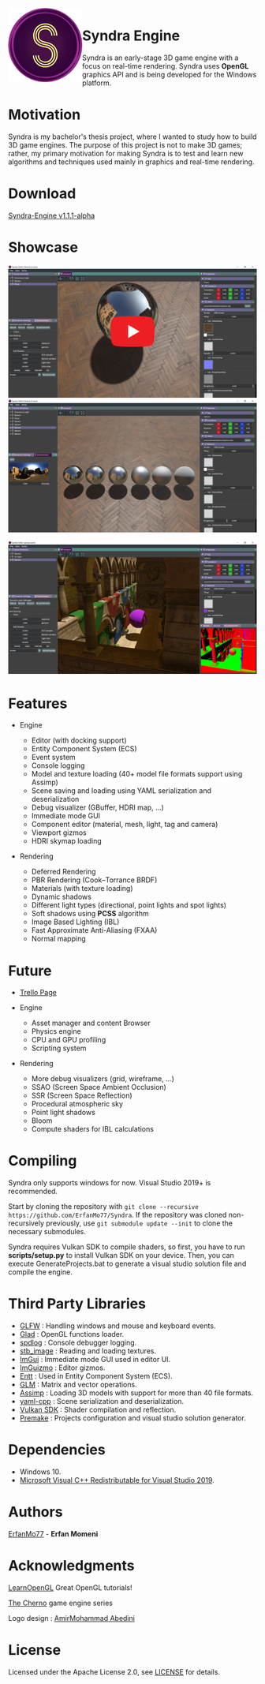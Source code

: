 <img align="left" width="150" src="https://github.com/ErfanMo77/Syndra/blob/master/Syndra-Editor/assets/Logo/GITLOGO.png"/>

# Syndra Engine
Syndra is an early-stage 3D game engine with a focus on real-time rendering. Syndra uses **OpenGL** graphics API and is being developed for the Windows platform.

# Motivation
Syndra is my bachelor's thesis project, where I wanted to study how to build 3D game engines. The purpose of this project is not to make 3D games; rather, my primary motivation for making Syndra is to test and learn new algorithms and techniques used mainly in graphics and real-time rendering.

# Download
[Syndra-Engine v1.1.1-alpha](https://github.com/ErfanMo77/Syndra/releases/download/v1.1.1-alpha/Syndra-v1.1.1-alpha.rar)

# Showcase

[![](https://raw.githubusercontent.com/ErfanMo77/Syndra/master/Showcase/video_img_show.png)](https://www.youtube.com/watch?v=PlPZ7A7ZCdA)
[![](https://raw.githubusercontent.com/ErfanMo77/Syndra/develop/Showcase/Screenshot1_show.png)](https://raw.githubusercontent.com/ErfanMo77/Syndra/develop/Showcase/Screenshot1.png)

[![](https://raw.githubusercontent.com/ErfanMo77/Syndra/develop/Showcase/Screenshot3_show.png)](https://raw.githubusercontent.com/ErfanMo77/Syndra/develop/Showcase/Screenshot3.png)


# Features
* Engine
  * Editor (with docking support)
  * Entity Component System (ECS)
  * Event system
  * Console logging
  * Model and texture loading (40+ model file formats support using Assimp)
  * Scene saving and loading using YAML serialization and deserialization
  * Debug visualizer (GBuffer, HDRI map, ...)
  * Immediate mode GUI
  * Component editor (material, mesh, light, tag and camera)
  * Viewport gizmos
  * HDRI skymap loading
  
* Rendering
  * Deferred Rendering
  * PBR Rendering (Cook–Torrance BRDF)
  * Materials (with texture loading)
  * Dynamic shadows
  * Different light types (directional, point lights and spot lights)
  * Soft shadows using **PCSS** algorithm
  * Image Based Lighting (IBL)
  * Fast Approximate Anti-Aliasing (FXAA)
  * Normal mapping

# Future
* [Trello Page](https://trello.com/b/BW1shhAY/syndra)
* Engine
  * Asset manager and content Browser
  * Physics engine
  * CPU and GPU profiling
  * Scripting system


* Rendering
  * More debug visualizers (grid, wireframe, ...)
  * SSAO (Screen Space Ambient Occlusion)
  * SSR (Screen Space Reflection)
  * Procedural atmospheric sky
  * Point light shadows
  * Bloom
  * Compute shaders for IBL calculations
  
# Compiling
Syndra only supports windows for now.
Visual Studio 2019+ is recommended.

Start by cloning the repository with `git clone --recursive https://github.com/ErfanMo77/Syndra`.
If the repository was cloned non-recursively previously, use `git submodule update --init` to clone the necessary submodules.

Syndra requires Vulkan SDK to compile shaders, so first, you have to run **scripts/setup.py** to install Vulkan SDK on your device.
Then, you can execute GenerateProjects.bat to generate a visual studio solution file and compile the engine.

# Third Party Libraries
- [GLFW](https://www.glfw.org) : Handling windows and mouse and keyboard events.
- [Glad](https://glad.dav1d.de) : OpenGL functions loader.
- [spdlog](https://github.com/gabime/spdlog) : Console debugger logging.
- [stb_image](https://github.com/nothings/stb) : Reading and loading textures.
- [ImGui](https://github.com/ocornut/imgui) : Immediate mode GUI used in editor UI.
- [ImGuizmo](https://github.com/CedricGuillemet/ImGuizmo) : Editor gizmos.
- [Entt](https://github.com/skypjack/entt) : Used in Entity Component System (ECS).
- [GLM](https://github.com/g-truc/glm) : Matrix and vector operations.
- [Assimp](https://github.com/assimp/assimp) : Loading 3D models with support for more than 40 file formats.
- [yaml-cpp](https://github.com/jbeder/yaml-cpp) : Scene serialization and deserialization.
- [Vulkan SDK](https://www.lunarg.com/vulkan-sdk) : Shader compilation and reflection.
- [Premake](https://premake.github.io) : Projects configuration and visual studio solution generator. 

# Dependencies
* Windows 10.
* [Microsoft Visual C++ Redistributable for Visual Studio 2019](https://aka.ms/vs/16/release/VC_redist.x64.exe).

# Authors
[ErfanMo77](https://github.com/ErfanMo77) - **Erfan Momeni** 

# Acknowledgments
[LearnOpenGL](https://learnopengl.com/) Great OpenGL tutorials!

[The Cherno](https://www.youtube.com/channel/UCQ-W1KE9EYfdxhL6S4twUNw) game engine series

Logo design : [AmirMohammad Abedini](https://gitlab.com/musashi1997)

# License
Licensed under the Apache License 2.0, see [LICENSE](https://github.com/ErfanMo77/Syndra/blob/master/LICENSE) for details.

